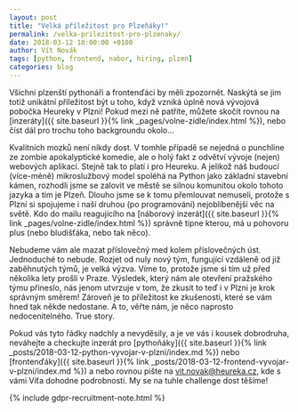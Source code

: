 ```yaml
---
layout: post
title: "Velká příležitost pro Plzeňáky!"
permalink: /velka-prilezitost-pro-plzenaky/
date: 2018-03-12 10:00:00 +0100
author: Vít Novák
tags: [python, frontend, nabor, hiring, plzen]
categories: blog
---
```


Všichni plzenští pythonáři a frontenďáci by měli zpozornět. Naskýtá se jim totiž unikátní příležitost být u toho, když
vzniká úplně nová vývojová pobočka Heureky v Plzni! Pokud mezi ně patříte, můžete skočit rovnou na
[inzeráty]({{ site.baseurl }}{% link _pages/volne-zidle/index.html %}), nebo číst dál pro trochu toho backgroundu
okolo...

Kvalitních mozků není nikdy dost. V tomhle případě se nejedná o punchline ze zombie apokalyptické komedie, ale o holý
fakt z odvětví vývoje (nejen) webových aplikací. Stejně tak to platí i pro Heureku. A jelikož náš budoucí (více-méně)
mikroslužbový model spoléhá na Python jako základní stavební kámen, rozhodli jsme se zalovit ve městě se silnou
komunitou okolo tohoto jazyka a tím je Plzeň. Dlouho jsme se k tomu přemlouvat nemuseli, protože s Plzní si spojujeme i
naší druhou (po programování) nejoblíbenější věc na světě. Kdo do mailu reagujícího na
[náborový inzerát]({{ site.baseurl }}{% link _pages/volne-zidle/index.html %}) správně tipne kterou, má u pohovoru plus
(nebo bludišťáka, nebo tak něco).

Nebudeme vám ale mazat příslovečný med kolem příslovečných úst. Jednoduché to nebude. Rozjet od nuly nový tým, fungující
vzdáleně od již zaběhnutých týmů, je velká výzva. Víme to, protože jsme si tím už před několika lety prošli v Praze.
Výsledek, který nám ale otevření pražského týmu přineslo, nás jenom utvrzuje v tom, že zkusit to teď i v Plzni je krok
správným směrem! Zároveň je to příležitost ke zkušenosti, které se vám hned tak někde nedostane. A to, věřte nám, je
něco naprosto nedocenitelného. True story.

Pokud vás tyto řádky nadchly a nevyděsily, a je ve vás i kousek dobrodruha, neváhejte a checkujte inzerát pro 
[pythoňáky]({{ site.baseurl }}{% link _posts/2018-03-12-python-vyvojar-v-plzni/index.md %}) nebo
[frontenďáky]({{ site.baseurl }}{% link _posts/2018-03-12-frontend-vyvojar-v-plzni/index.md %}) a nebo rovnou pište na
[vit.novak@heureka.cz](mailto:vit.novak@heureka.cz "poslat email"), kde s vámi Víťa dohodne podrobnosti. My se na tuhle
challenge dost těšíme!

{% include gdpr-recruitment-note.html %}
